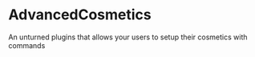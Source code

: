 # AdvancedCosmetics
An unturned plugins that allows your users to setup their cosmetics with commands
